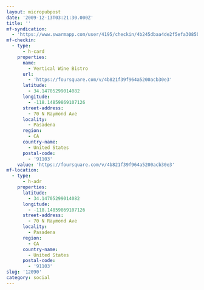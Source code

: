 ```yaml
---
layout: micropubpost
date: '2009-12-13T03:21:30.000Z'
title: ''
mf-syndication:
  - 'https://www.swarmapp.com/user/4195/checkin/4b245dbaa4de2f5efa3085bb'
mf-checkin:
  - type:
      - h-card
    properties:
      name:
        - Vertical Wine Bistro
      url:
        - 'https://foursquare.com/v/4b821f39f964a5200acb30e3'
      latitude:
        - 34.14705299014082
      longitude:
        - -118.14859869107126
      street-address:
        - 70 N Raymond Ave
      locality:
        - Pasadena
      region:
        - CA
      country-name:
        - United States
      postal-code:
        - '91103'
    value: 'https://foursquare.com/v/4b821f39f964a5200acb30e3'
mf-location:
  - type:
      - h-adr
    properties:
      latitude:
        - 34.14705299014082
      longitude:
        - -118.14859869107126
      street-address:
        - 70 N Raymond Ave
      locality:
        - Pasadena
      region:
        - CA
      country-name:
        - United States
      postal-code:
        - '91103'
slug: '12090'
category: social
---
```

